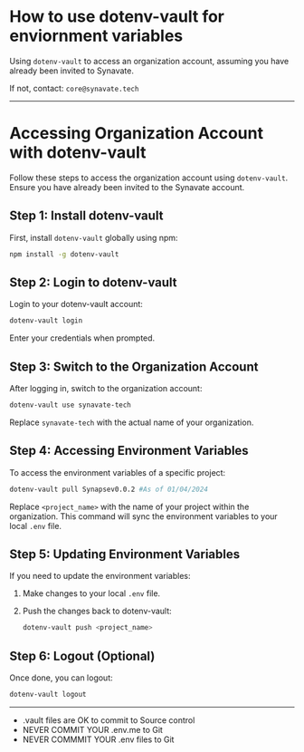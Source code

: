 # How to use dotenv-vault for enviornment variables
Using `dotenv-vault` to access an organization account, assuming you have already been invited to Synavate. 

If not, contact: `core@synavate.tech`

---

# Accessing Organization Account with dotenv-vault

Follow these steps to access the organization account using `dotenv-vault`. Ensure you have already been invited to the Synavate account.

## Step 1: Install dotenv-vault

First, install `dotenv-vault` globally using npm:

```bash
npm install -g dotenv-vault
```

## Step 2: Login to dotenv-vault

Login to your dotenv-vault account:

```bash
dotenv-vault login
```

Enter your credentials when prompted.

## Step 3: Switch to the Organization Account

After logging in, switch to the organization account:

```bash
dotenv-vault use synavate-tech
```

Replace `synavate-tech` with the actual name of your organization.

## Step 4: Accessing Environment Variables

To access the environment variables of a specific project:

```bash
dotenv-vault pull Synapsev0.0.2 #As of 01/04/2024
```

Replace `<project_name>` with the name of your project within the organization. This command will sync the environment variables to your local `.env` file.

## Step 5: Updating Environment Variables

If you need to update the environment variables:

1. Make changes to your local `.env` file.
2. Push the changes back to dotenv-vault:

    ```bash
    dotenv-vault push <project_name>
    ```

## Step 6: Logout (Optional)

Once done, you can logout:

```bash
dotenv-vault logout
```

---

 -  .vault files are OK to commit to Source control
 -  NEVER COMMIT YOUR .env.me to Git
-  NEVER COMMMIT YOUR .env files to Git